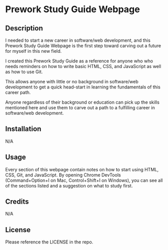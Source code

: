 # Prework Study Guide Webpage

## Description

I needed to start a new career in software/web development, and this Prework Study Guide Webpage is the first step toward carving out a future for myself in this new field. 

I created this Prework Study Guide as a reference for anyone who who needs reminders on how to write basic HTML, CSS, and JavaScript as well as how to use Git.

This allows anyone with little or no background in software/web development to get a quick head-start in learning the fundamentals of this career path.

Anyone regardless of their background or education can pick up the skills mentioned here and use them to carve out a path to a fulfilling career in software/web development.

## Installation

N/A

## Usage

Every section of this webpage contain notes on how to start using HTML, CSS, Git, and JavaScript. By opening Chrome DevTools (Command+Option+I on Mac, Control+Shift+I on Windows), you can see all of the sections listed and a suggestion on what to study first.

## Credits

N/A

## License

Please reference the LICENSE in the repo.